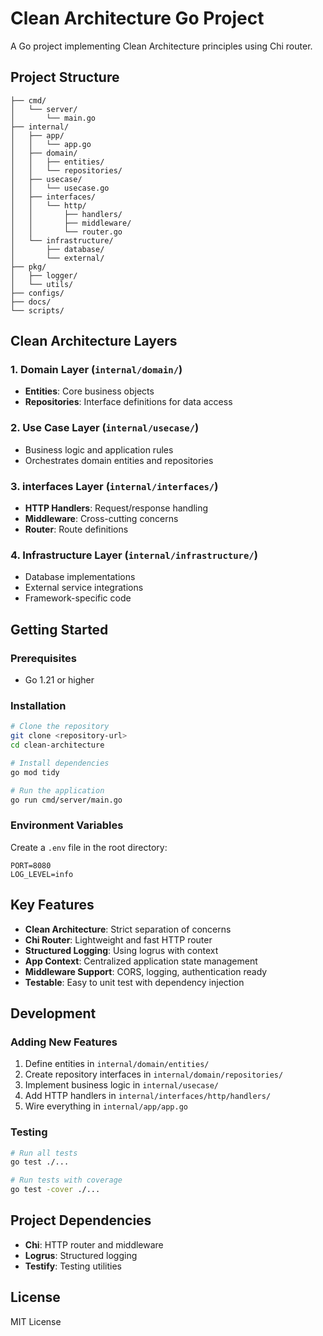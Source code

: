 # Clean Architecture Go Project

A Go project implementing Clean Architecture principles using Chi router.

## Project Structure

```
├── cmd/
│   └── server/
│       └── main.go
├── internal/
│   ├── app/
│   │   └── app.go
│   ├── domain/
│   │   ├── entities/
│   │   └── repositories/
│   ├── usecase/
│   │   └── usecase.go
│   ├── interfaces/
│   │   └── http/
│   │       ├── handlers/
│   │       ├── middleware/
│   │       └── router.go
│   └── infrastructure/
│       ├── database/
│       └── external/
├── pkg/
│   ├── logger/
│   └── utils/
├── configs/
├── docs/
└── scripts/
```

## Clean Architecture Layers

### 1. Domain Layer (`internal/domain/`)
- **Entities**: Core business objects
- **Repositories**: Interface definitions for data access

### 2. Use Case Layer (`internal/usecase/`)
- Business logic and application rules
- Orchestrates domain entities and repositories

### 3. interfaces Layer (`internal/interfaces/`)
- **HTTP Handlers**: Request/response handling
- **Middleware**: Cross-cutting concerns
- **Router**: Route definitions

### 4. Infrastructure Layer (`internal/infrastructure/`)
- Database implementations
- External service integrations
- Framework-specific code

## Getting Started

### Prerequisites
- Go 1.21 or higher

### Installation
```bash
# Clone the repository
git clone <repository-url>
cd clean-architecture

# Install dependencies
go mod tidy

# Run the application
go run cmd/server/main.go
```

### Environment Variables
Create a `.env` file in the root directory:
```env
PORT=8080
LOG_LEVEL=info
```

## Key Features

- **Clean Architecture**: Strict separation of concerns
- **Chi Router**: Lightweight and fast HTTP router
- **Structured Logging**: Using logrus with context
- **App Context**: Centralized application state management
- **Middleware Support**: CORS, logging, authentication ready
- **Testable**: Easy to unit test with dependency injection

## Development

### Adding New Features
1. Define entities in `internal/domain/entities/`
2. Create repository interfaces in `internal/domain/repositories/`
3. Implement business logic in `internal/usecase/`
4. Add HTTP handlers in `internal/interfaces/http/handlers/`
5. Wire everything in `internal/app/app.go`

### Testing
```bash
# Run all tests
go test ./...

# Run tests with coverage
go test -cover ./...
```

## Project Dependencies

- **Chi**: HTTP router and middleware
- **Logrus**: Structured logging
- **Testify**: Testing utilities

## License

MIT License 